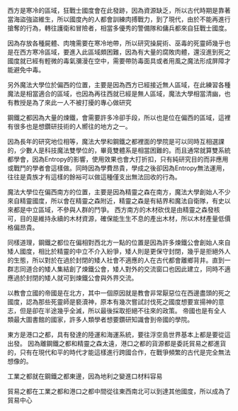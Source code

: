 
西方是寒冷的區域，狂戰士國度會在此發跡，因為資源缺乏，所以古代時期是靠著當海盜強盜維生，所以國度內的人都會訓練肉搏戰力，到了現代，由於不能再進行搶奪的行為，轉往護衛和冒險者，相當多優秀的警備隊和傭兵都來自狂戰士國度。

因為存放各種屍體、肉塊需要在寒冷地帶，所以研究操屍術、巫毒的死靈師幾乎也是在西方寒冷區域，要進入此區域頗困難，因為有大量的腐敗肉體，還沒進到死之國度就已經有輕微的毒氣瀰漫在空中，需要帶防毒面具或者用風之魔法形成屏障才能避免中毒。

另外魔法大學位於偏西的位置，主要是因為西方已經接近無人區域，在此練習各種魔法是相當適合的區域，也因為再往西就已經是無人區域，魔法大學相當清幽，也有教授是為了來此一人不被打擾的專心做研究

鋼鐵之都因為大量的煉鐵，會需要許多冷卻手段，所以也是位在偏西的區域，這裡有很多也是想鑽研技術的人嚮往的地方之一。

因為長年的研究地位相等，魔法大學和鋼鐵之都裡面的學院是可以同時互相選課的，少數人是科技魔法雙學位的，畢竟雙體系是相當困難的。而且通常就算雙系統都學會，因為Entropy的影響，使用效果也會大打折扣，只有純研究目的而非應用或戰鬥的學者會這樣做。同時因為學費昂貴，學成之後卻因為Entropy無法運用，往往是貴族才有這樣的餘裕可以做這種僅支出無法回收的行為。

魔法大學位在偏西南方的位置，主要是因為精靈之森在南方，魔法大學創始人不少來自精靈國度，所以會在精靈之森附近，精靈之森是有結界和魔法自衛隊，有史以來都是中立區域，不參與人群的鬥爭。
西方南方的木材砍伐是由精靈之森發核可，目的是維持永續的木材資源，確保能生生不息的產出木材，所以木材產量低價格偏昂貴。

同樣道理，鋼鐵之都位在偏相對西北方一點的位置是因為許多煉鐵公會創始人來自矮人國度，相比於精靈的中立不介入紛爭，矮人則是更保守封閉，幾乎是拒絕外人的生態，所以對於在過於封閉的矮人社會不適應的人在古代都會離鄉背井。直到一群志同道合的矮人集結創了煉鐵公會，矮人對外的交流窗口也因此建立，同時不適應過於封閉的矮人就可到煉鐵公會與外界交流。

以教會立國的帝國是在北方，其中一個原因就是教會非常厭惡位在西邊盡頭的死之國度，認為那些死靈師是褻瀆神，原本有幾次嘗試討伐死之國度想要宣揚神的意志，但是卻在半途幾乎全滅，所以最後採取拒絕不往來的政策。
帝國也是有全人類最大圖書館的國家，許多人類學者想要鑽研知識會到帝國的學院。

東方是港口之都，具有發達的陸運和海運系統，要往浮空島世界基本上都是要從這出發。 
因為離鋼鐵之都和精靈之森太遠，港口之都的貨源都是委託貿易之都進貨的，只有在現代和平的時代才能這樣進行跨國合作，在戰爭頻繁的古代是完全無法想像的。

工業之都就在鋼鐵之都東邊，因為地利之變進口材料容易

貿易之都在工業之都和港口之都中間從往東西南北可以到達其他國度，所以成為了貿易中心
